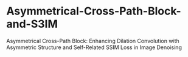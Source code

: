 # Asymmetrical-Cross-Path-Block-and-S3IM
Asymmetrical Cross-Path Block: Enhancing Dilation Convolution with Asymmetric Structure and Self-Related SSIM Loss in Image Denoising
